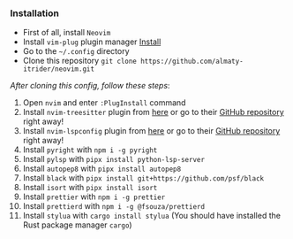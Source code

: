 ### Installation

- First of all, install `Neovim`
- Install `vim-plug` plugin manager [Install](https://github.com/junegunn/vim-plug)
- Go to the `~/.config` directory
- Clone this repository `git clone https://github.com/almaty-itrider/neovim.git`

*After cloning this config, follow these steps*:
1. Open `nvim` and enter `:PlugInstall` command
2. Install `nvim-treesitter` plugin from [here](https://dotfyle.com/plugins/nvim-treesitter/nvim-treesitter) or go to their [GitHub repository](https://github.com/nvim-treesitter/nvim-treesitter) right away!
3. Install `nvim-lspconfig` plugin from [here](https://dotfyle.com/plugins/neovim/nvim-lspconfig) or go to their [GitHub repository](https://github.com/neovim/nvim-lspconfig) right away!
4. Install `pyright` with `npm i -g pyright`
5. Install `pylsp` with `pipx install python-lsp-server`
6. Install `autopep8` with `pipx install autopep8`
7. Install `black` with `pipx install git+https://github.com/psf/black`
8. Install `isort` with `pipx install isort`
9. Install `prettier` with `npm i -g prettier`
10. Install `prettierd` with `npm i -g @fsouza/prettierd`
11. Install `stylua` with `cargo install stylua` (You should have installed the Rust package manager `cargo`)
